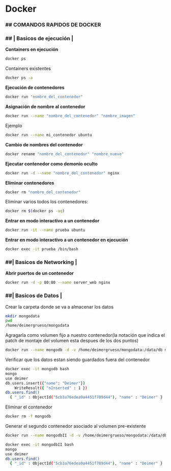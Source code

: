 # Docker

### ## COMANDOS RAPIDOS DE DOCKER

### ##  | Basicos de ejecución  |

**Containers en ejecución**

```bash
docker ps
```

Containers existentes

```bash
docker ps -a
```

**Ejecución de contenedores**

```bash
docker run "nombre_del_contenedor"
```

**Asignación de nombre al contenedor**

```bash
docker run --name "nombre_del_contenedor" "nombre_imagen"
```

Ejemplo

```bash
docker run --name mi_contenedor ubuntu
```

**Cambio de nombres del contenedor**

```bash
docker rename "nombre_del_contenedor" "nombre_nuevo"
```

**Ejecutar contenedor como demonio oculto**

```bash
docker run -d --name "nombre_del_contenedor" nginx
```

**Eliminar contenedores**

```bash
docker rm "nombre_del_contenedor"
```

Eliminar varios todos los contenedores:

```bash
docker rm $(docker ps -aq)
```

**Entrar en modo interactivo a un contenedor**

```bash
docker run -it --name prueba ubuntu
```

**Entrar en modo interactivo a un contenedor en ejecución**

```bash
docker exec -it prueba /bin/bash
```

### ##| Basicos de Networking  |

**Abrir puertos de un contenedor**

```bash
docker run -d -p 80:80 --name server_web nginx
```


### ##| Basicos de Datos  |

Crear la carpeta donde se va a almacenar los datos

```bash
mkdir mongodata
pwd
/home/deimergrueso/mongodata
```

Agragarla como volumen fijo a nuestro contenedor(la notación que indica el patch de montaje del volumen esta despues de los dos puntos)

```bash
docker run --name mongodb -d -v /home/deimergrueso/mongodata:/data/db mongo`
```

Verificar que los datos estan siendo guardados fuera del contenedor

```bash
docker exec -it mongodb bash
mongo
use deimer
db.users.insert({"name": "Deimer"})
    WriteResult({ "nInserted" : 1 })
db.users.find()
  { "_id" : ObjectId("5cb3a76edea9a4451f789d44"), "name" : "Deimer" }

```

Eliminar el contenedor

```bash
docker rm -f mongodb
```

Generar el segundo contenedor asociado al volumen pre-existente

```bash
docker run --name mongodbII -d -v /home/deimergrueso/mongodata:/data/db mongo
```

```bash
docker exec -it mongodbII bash
mongo
use deimer
db.users.find()
  { "_id" : ObjectId("5cb3a76edea9a4451f789d44"), "name" : "Deimer" }
```
